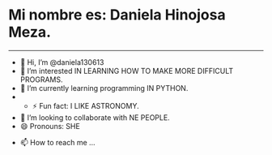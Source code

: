 # Mi nombre es: Daniela Hinojosa Meza.
---

- 👋 Hi, I’m @daniela130613
- 👀 I’m interested IN LEARNING HOW TO MAKE MORE DIFFICULT PROGRAMS.
- 🌱 I’m currently learning programming IN PYTHON.
- - ⚡ Fun fact: I LIKE ASTRONOMY.
- 💞️ I’m looking to collaborate with NE PEOPLE. 
- 😄 Pronouns: SHE


<!---
daniela130613/daniela130613 is a ✨ special ✨ repository because its `README.md` (this file) appears on your GitHub profile.
You can click the Preview link to take a look at your changes.
--->








- 📫 How to reach me ...
